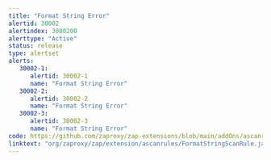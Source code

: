 ```yaml
---
title: "Format String Error"
alertid: 30002
alertindex: 3000200
alerttype: "Active"
status: release
type: alertset
alerts:
   30002-1:
      alertid: 30002-1
      name: "Format String Error"
   30002-2:
      alertid: 30002-2
      name: "Format String Error"
   30002-3:
      alertid: 30002-3
      name: "Format String Error"
code: https://github.com/zaproxy/zap-extensions/blob/main/addOns/ascanrules/src/main/java/org/zaproxy/zap/extension/ascanrules/FormatStringScanRule.java
linktext: "org/zaproxy/zap/extension/ascanrules/FormatStringScanRule.java"
---
```

